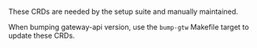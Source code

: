 These CRDs are needed by the setup suite and manually maintained.

When bumping gateway-api version, use the `bump-gtw` Makefile target to update these CRDs.
